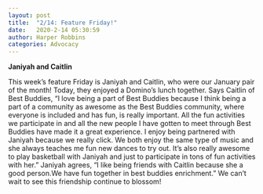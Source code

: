 ```yaml
---
layout: post
title:  "2/14: Feature Friday!"
date:   2020-2-14 05:30:59
author: Harper Robbins
categories: Advocacy
---
```


**Janiyah and Caitlin**

This week’s feature Friday is Janiyah and Caitlin, who were our January pair of the month! Today, they enjoyed a Domino’s lunch together. Says Caitlin of Best Buddies, “I love being a part of Best Buddies because I think being a part of a community as awesome as the Best Buddies community, where everyone is included and has fun, is really important. All the fun activities we participate in and all the new people I have gotten to meet through Best Buddies have made it a great experience. I enjoy being partnered with Janiyah because we really click. We both enjoy the same type of music and she always teaches me fun new dances to try out. It’s also really awesome to play basketball with Janiyah and just to participate in tons of fun activities with her.” Janiyah agrees, “I like being friends with Caitlin because she a good person.We have fun together in best buddies enrichment.” We can’t wait to see this friendship continue to blossom!

